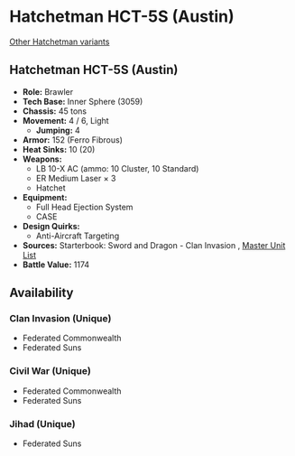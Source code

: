 # Hatchetman HCT-5S (Austin) 

[Other Hatchetman variants](../hatchetman.md) 

## Hatchetman HCT-5S (Austin) 

- **Role:** Brawler 
- **Tech Base:** Inner Sphere (3059) 
- **Chassis:** 45 tons 
- **Movement:** 4 / 6, Light 
  - **Jumping:** 4 
- **Armor:** 152 (Ferro Fibrous) 
- **Heat Sinks:** 10 (20) 
- **Weapons:** 
  - LB 10-X AC (ammo: 10 Cluster, 10 Standard) 
  - ER Medium Laser × 3 
  - Hatchet 
- **Equipment:** 
  - Full Head Ejection System 
  - CASE 
- **Design Quirks:** 
  - Anti-Aircraft Targeting 
- **Sources:** Starterbook: Sword and Dragon - Clan Invasion , [Master Unit List](http://masterunitlist.info/Unit/Details/1414/hatchetman-hct-5s-austin) 
- **Battle Value:** 1174 

## Availability 

### Clan Invasion (Unique) 

- Federated Commonwealth 
- Federated Suns 

### Civil War (Unique) 

- Federated Commonwealth 
- Federated Suns 

### Jihad (Unique) 

- Federated Suns 

